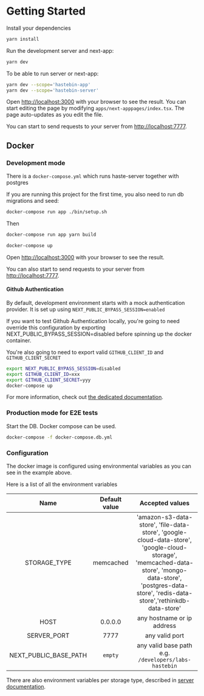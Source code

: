 # Getting Started

Install your dependencies

```sh
yarn install
```

Run the development server and next-app:

```bash
yarn dev
```

To be able to run server or next-app:

```bash
yarn dev --scope='hastebin-app'
yarn dev --scope='hastebin-server'
```

Open [http://localhost:3000](http://localhost:3000) with your browser to see the result.
You can start editing the page by modifying `apps/next-apppages/index.tsx`. The page auto-updates as you edit the file.

You can start to send requests to your server from [http://localhost:7777](http://localhost:7777).

## Docker

### Development mode

There is a `docker-compose.yml` which runs haste-server together with postgres

If you are running this project for the first time, you also need to run db migrations and seed:

```bash
docker-compose run app ./bin/setup.sh
```

Then

```bash
docker-compose run app yarn build
```

```bash
docker-compose up
```

Open [http://localhost:3000](http://localhost:3000) with your browser to see the result.

You can also start to send requests to your server from [http://localhost:7777](http://localhost:7777).

#### Github Authentication

By default, development environment starts with a mock authentication provider. It is set up using `NEXT_PUBLIC_BYPASS_SESSION=enabled`

If you want to test Github Authentication locally, you're going to need override this configuration by exporting NEXT_PUBLIC_BYPASS_SESSION=disabled before spinning up the docker container.

You're also going to need to export valid `GITHUB_CLIENT_ID` and `GITHUB_CLIENT_SECRET`

```bash
export NEXT_PUBLIC_BYPASS_SESSION=disabled
export GITHUB_CLIENT_ID=xxx
export GITHUB_CLIENT_SECRET=yyy
docker-compose up
```

For more information, check out [the dedicated documentation](apps/next-app/docs/01-github-authentication.md).

### Production mode for E2E tests

Start the DB. Docker compose can be used.

```bash
docker-compose -f docker-compose.db.yml
```

### Configuration

The docker image is configured using environmental variables as you can see in the example above.

Here is a list of all the environment variables

|         Name          | Default value |                                                                                              Accepted values                                                                                               |
| :-------------------: | :-----------: | :--------------------------------------------------------------------------------------------------------------------------------------------------------------------------------------------------------: |
|     STORAGE_TYPE      |   memcached   | 'amazon-s3-data-store', 'file-data-store', 'google-cloud-data-store', 'google-cloud-storage', 'memcached-data-store', 'mongo-data-store', 'postgres-data-store', 'redis-data-store','rethinkdb-data-store' |
|         HOST          |    0.0.0.0    |                                                                                         any hostname or ip address                                                                                         |
|      SERVER_PORT      |     7777      |                                                                                               any valid port                                                                                               |
| NEXT_PUBLIC_BASE_PATH |    `empty`    |                                                                            any valid base path e.g. `/developers/labs-hastebin`                                                                            |

There are also environment variables per storage type, described in [server documentation](10-server.md).
